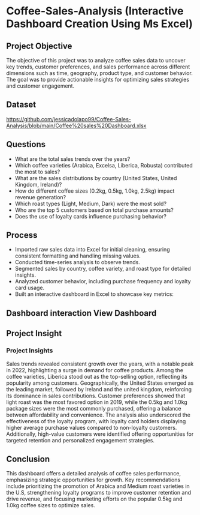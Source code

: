 # Coffee-Sales-Analysis (Interactive Dashboard Creation Using Ms Excel)
## Project Objective
The objective of this project was to analyze coffee sales data to uncover key trends, customer preferences, and sales performance across different dimensions such as time, geography, product type, and customer behavior. The goal was to provide actionable insights for optimizing sales strategies and customer engagement.
## Dataset 
https://github.com/jessicadolapo99/Coffee-Sales-Analysis/blob/main/Coffee%20sales%20Dashboard.xlsx 
## Questions 
- What are the total sales trends over the years?
- Which coffee varieties (Arabica, Excelsa, Liberica, Robusta) contributed the most to sales?
- What are the sales distributions by country (United States, United Kingdom, Ireland)?
- How do different coffee sizes (0.2kg, 0.5kg, 1.0kg, 2.5kg) impact revenue generation?
- Which roast types (Light, Medium, Dark) were the most sold?
- Who are the top 5 customers based on total purchase amounts?
- Does the use of loyalty cards influence purchasing behavior?
## Process
- Imported raw sales data into Excel for initial cleaning, ensuring consistent formatting and handling missing values.
- Conducted time-series analysis to observe trends.
- Segmented sales by country, coffee variety, and roast type for detailed insights.
- Analyzed customer behavior, including purchase frequency and loyalty card usage.
- Built an interactive dashboard in Excel to showcase key metrics:
## Dashboard interaction <a bref="https://github.com/jessicadolapo99/Coffee-Sales-Analysis/blob/main/Screenshot.c%202025-01-20%20135325.png"> View Dashboard</u>
## Project Insight
### Project Insights
Sales trends revealed consistent growth over the years, with a notable peak in 2022, highlighting a surge in demand for coffee products. Among the coffee varieties, Liberica stood out as the top-selling option, reflecting its popularity among customers. 
Geographically, the United States emerged as the leading market, followed by Ireland and the united kingdom, reinforcing its dominance in sales contributions. Customer preferences showed that light roast was the most favored option in 2019, while the 0.5kg and 1.0kg package sizes were the most commonly purchased, offering a balance between affordability and convenience. 
The analysis also underscored the effectiveness of the loyalty program, with loyalty card holders displaying higher average purchase values compared to non-loyalty customers. Additionally, high-value customers were identified offering opportunities for targeted retention and personalized engagement strategies. 
## Conclusion
This dashboard offers a detailed analysis of coffee sales performance, emphasizing strategic opportunities for growth. Key recommendations include prioritizing the promotion of Arabica and Medium roast varieties in the U.S, strengthening loyalty programs to improve customer retention and drive revenue, and focusing marketing efforts on the popular 0.5kg and 1.0kg coffee sizes to optimize sales.



